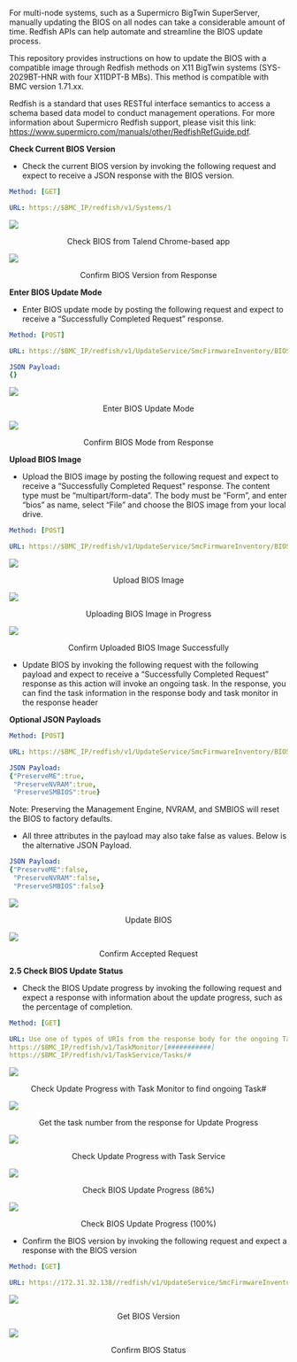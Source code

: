 For multi-node systems, such as a Supermicro BigTwin SuperServer, manually updating the BIOS on all nodes can take a considerable amount of time. Redfish APIs can help automate and streamline the BIOS update process.

This repository provides instructions on how to update the BIOS with a compatible image through Redfish methods on X11 BigTwin systems (SYS-2029BT-HNR with four X11DPT-B MBs). This method is compatible with BMC version 1.71.xx.

Redfish is a standard that uses RESTful interface semantics to access a schema based data model to conduct management operations. For more information about Supermicro Redfish support, please visit this link: https://www.supermicro.com/manuals/other/RedfishRefGuide.pdf.

**Check Current BIOS Version**
* Check the current BIOS version by invoking the following request and expect to receive a JSON response with the BIOS version.

```yml
Method: [GET]

URL: https://$BMC_IP/redfish/v1/Systems/1
```

![](https://github.com/Solutions-Guy/BIOS-Update-Guide/blob/master/Check%20BIOS%20from%20Talend%20Chrome-based%20App.png)
<p align="center">Check BIOS from Talend Chrome-based app</p>

![](https://github.com/Solutions-Guy/BIOS-Update-Guide/blob/master/Confirm%20BIOS%20Version%20from%20Response.PNG)
<p align="center">Confirm BIOS Version from Response</p>

**Enter BIOS Update Mode**
* Enter BIOS update mode by posting the following request and expect to receive a “Successfully Completed Request” response.

```yml
Method: [POST]

URL: https://$BMC_IP/redfish/v1/UpdateService/SmcFirmwareInventory/BIOS/Actions/SmcFirmwareInventory.EnterUpdateMode

JSON Payload:
{}
```

![](https://github.com/Solutions-Guy/BIOS-Update-Guide/blob/master/Enter%20BIOS%20Update%20Mode.PNG)
<p align="center">Enter BIOS Update Mode</p>

![](https://github.com/Solutions-Guy/BIOS-Update-Guide/blob/master/Confirm%20BIOS%20Mode%20from%20Response.PNG)
<p align="center">Confirm BIOS Mode from Response</p>

**Upload BIOS Image**
* Upload the BIOS image by posting the following request and expect to receive a “Successfully Completed Request” response. The content type must be “multipart/form-data”. The body must be “Form”, and enter “bios” as name, select “File” and choose the BIOS image from your local drive. 

```yml
Method: [POST]

URL: https://$BMC_IP/redfish/v1/UpdateService/SmcFirmwareInventory/BIOS/Actions/SmcFirmwareInventory.Upload
```
![](https://github.com/Solutions-Guy/BIOS-Update-Guide/blob/master/Upload%20BIOS%20Image.PNG)
<p align="center">Upload BIOS Image</p>

![](https://github.com/Solutions-Guy/BIOS-Update-Guide/blob/master/Uploading%20BIOS%20Image%20in%20Progress.PNG)
<p align="center">Uploading BIOS Image in Progress</p>

![](https://github.com/Solutions-Guy/BIOS-Update-Guide/blob/master/Confirm%20Uploaded%20BIOS%20Imae%20Succesfully.PNG)
<p align="center">Confirm Uploaded BIOS Image Successfully</p>

* Update BIOS by invoking the following request with the following payload and expect to receive a “Successfully Completed Request” response as this action will invoke an ongoing task. In the response, you can find the task information in the response body and task monitor in the response header

**Optional JSON Payloads**

```yml
Method: [POST]

URL: https://$BMC_IP/redfish/v1/UpdateService/SmcFirmwareInventory/BIOS/Actions/SmcFirmwareInventory.Update

JSON Payload:
{"PreserveME":true, 
 "PreserveNVRAM":true,
 "PreserveSMBIOS":true}
```

Note: Preserving the Management Engine, NVRAM, and SMBIOS will reset the BIOS to factory defaults.

* All three attributes in the payload may also take false as values. Below is the alternative JSON Payload.

```yml
JSON Payload:
{"PreserveME":false, 
 "PreserveNVRAM":false,
 "PreserveSMBIOS":false}
```

![](https://github.com/Solutions-Guy/BIOS-Update-Guide/blob/master/Update%20BIOS.PNG)
<p align="center">Update BIOS</p>

![](https://github.com/Solutions-Guy/BIOS-Update-Guide/blob/master/Confirm%20Accepted%20Request.PNG)
<p align="center">Confirm Accepted Request</p>

**2.5	Check BIOS Update Status**

* Check the BIOS Update progress by invoking the following request and expect a response with information about the update progress, such as the percentage of completion.

```yml
Method: [GET]

URL: Use one of types of URIs from the response body for the ongoing Task
https://$BMC_IP/redfish/v1/TaskMonitor/[###########]
https://$BMC_IP/redfish/v1/TaskService/Tasks/#
```

![](https://github.com/Solutions-Guy/BIOS-Update-Guide/blob/master/Check%20Update%20Progress%20with%20Task%20Monitor%20to%20Find%20Ongoing%20Task%23.PNG)
<p align="center">Check Update Progress with Task Monitor to find ongoing Task#</p>

![](https://github.com/Solutions-Guy/BIOS-Update-Guide/blob/master/Get%20Task%20Number%20From%20Response%20for%20Update%20Progress.PNG)
<p align="center">Get the task number from the response for Update Progress</p>

![](https://github.com/Solutions-Guy/BIOS-Update-Guide/blob/master/Check%20Update%20Progress%20with%20Tast%20Service.PNG)
<p align="center">Check Update Progress with Task Service</p>

![](https://github.com/Solutions-Guy/BIOS-Update-Guide/blob/master/Check%20BIOS%20Update%20Progress%20(86%25).PNG)
<p align="center">Check BIOS Update Progress (86%)</p>

![](https://github.com/Solutions-Guy/BIOS-Update-Guide/blob/master/Check%20BIOS%20Update%20Progress%20(100%25).PNG)
<p align="center">Check BIOS Update Progress (100%)</p>

* Confirm the BIOS version by invoking the following request and expect a response with the BIOS version

```yml
Method: [GET]

URL: https://172.31.32.138//redfish/v1/UpdateService/SmcFirmwareInventory/BIOS/
```

![](https://github.com/Solutions-Guy/BIOS-Update-Guide/blob/master/Get%20BIOS%20Version.PNG)
<p align="center">Get BIOS Version</p>

![](https://github.com/Solutions-Guy/BIOS-Update-Guide/blob/master/Confirm%20BIOS%20Status.PNG)
<p align="center">Confirm BIOS Status</p>
